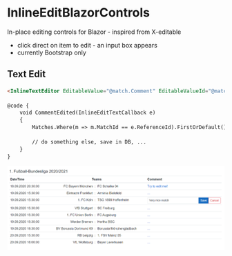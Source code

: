 # InlineEditBlazorControls
In-place editing controls for Blazor - inspired from X-editable

- click direct on item to edit - an input box appears
- currently Bootstrap only

## Text Edit

```html
<InlineTextEditor EditableValue="@match.Comment" EditableValueId="@match.MatchId" ValueSaved="CommentEdited"></InlineTextEditor>

@code {
    void CommentEdited(InlineEditTextCallback e)
    {
        Matches.Where(m => m.MatchId == e.ReferenceId).FirstOrDefault().Comment = e.Value;

        // do something else, save in DB, ...
    }
}
```




![Textedit](.github/images/textedit.png)
